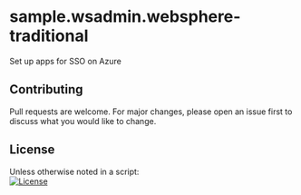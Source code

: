 # sample.wsadmin.websphere-traditional
Set up apps for SSO on Azure

## Contributing
Pull requests are welcome. For major changes, please open an issue first to discuss what you would like to change.

## License
Unless otherwise noted in a script:<br/>
[![License](https://img.shields.io/badge/License-Apache_2.0-blue.svg)](https://www.apache.org/licenses/LICENSE-2.0)
